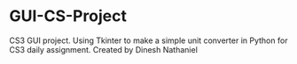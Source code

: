 # GUI-CS-Project
CS3 GUI project. Using Tkinter to make a simple unit converter in Python for CS3 daily assignment. Created by Dinesh Nathaniel
